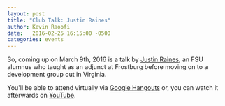 ```yaml
---
layout: post
title: "Club Talk: Justin Raines"
author: Kevin Raoofi
date:   2016-02-25 16:15:00 -0500
categories: events
---
```


So, coming up on March 9th, 2016 is a talk by [Justin Raines][justin], an FSU
alumnus who taught as an adjunct at Frostburg before moving on to a development
group out in Virginia.

You'll be able to attend virtually via [Google Hangouts][hangouts] or, you can watch it afterwards on [YouTube][youtube].

[justin]: https://github.com/dvito
[hangouts]: https://plus.google.com/events/cqsrn85394iarhfm044mnf419eo
[youtube]: https://www.youtube.com/watch?v=2DFsRtNctpk
